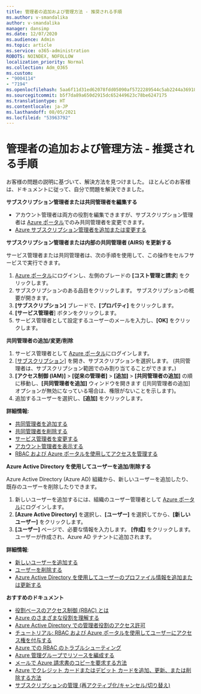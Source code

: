 ```yaml
---
title: 管理者の追加および管理方法 - 推奨される手順
ms.author: v-smandalika
author: v-smandalika
manager: dansimp
ms.date: 12/07/2020
ms.audience: Admin
ms.topic: article
ms.service: o365-administration
ROBOTS: NOINDEX, NOFOLLOW
localization_priority: Normal
ms.collection: Adm_O365
ms.custom:
- "9004114"
- "7194"
ms.openlocfilehash: 5aa6f11d31ed62078fdd05090af5722289544c5ab2244a369182f4e0f9214183
ms.sourcegitcommit: b5f7da89a650d2915dc652449623c78be6247175
ms.translationtype: HT
ms.contentlocale: ja-JP
ms.lasthandoff: 08/05/2021
ms.locfileid: "53963792"
---
```

# <a name="how-to-add-and-manage-administrators---recommended-steps"></a>管理者の追加および管理方法 - 推奨される手順

お客様の問題の説明に基づいて、解決方法を見つけました。 ほとんどのお客様は、ドキュメントに従って、自分で問題を解決できました。

**サブスクリプション管理者または共同管理者を編集する**

- アカウント管理者は両方の役割を編集できますが、サブスクリプション管理者は [Azure ポータル](https://ms.portal.azure.com/#home)でのみ共同管理者を変更できます。
- [Azure サブスクリプション管理者を追加または変更する](https://docs.microsoft.com/azure/cost-management-billing/manage/add-change-subscription-administrator)

**サブスクリプション管理者または内部の共同管理者 (AIRS) を更新する**

サービス管理者または共同管理者は、次の手順を使用して、この操作をセルフサービスで実行できます。

1. [Azure ポータル](https://ms.portal.azure.com/#home)にログインし、左側のブレードの **[コスト管理と請求**] をクリックします。
2. サブスクリプションのある品目をクリックします。 サブスクリプションの概要が開きます。
3. **[サブスクリプション]** ブレードで、**[プロパティ]** をクリックします。 
4. **[サービス管理者**] ボタンをクリックします。
5. サービス管理者として設定するユーザーのメールを入力し、**[OK]** をクリックします。

**共同管理者の追加/変更/削除**

1. サービス管理者として [Azure ポータル](https://ms.portal.azure.com/#home)にログインします。
2. [[サブスクリプション]](https://ms.portal.azure.com/#blade/Microsoft_Azure_Billing/SubscriptionsBlade) を開き、サブスクリプションを選択します。 (共同管理者は、サブスクリプション範囲でのみ割り当てることができます。)
3. **[アクセス制御 (IAM)]** > **[従来の管理者]** > **[追加]** > **[共同管理者の追加]** の順に移動し、**[共同管理者を追加]** ウィンドウを開きます ([共同管理者の追加] オプションが無効になっている場合は、権限がないことを示します)。
4. 追加するユーザーを選択し、**[追加]** をクリックします。

**詳細情報:**
- [共同管理者を追加する](https://docs.microsoft.com/azure/role-based-access-control/classic-administrators)
- [共同管理者を削除する](https://docs.microsoft.com/azure/role-based-access-control/classic-administrators)
- [サービス管理者を変更する](https://docs.microsoft.com/azure/role-based-access-control/classic-administrators)
- [アカウント管理者を表示する](https://docs.microsoft.com/azure/role-based-access-control/classic-administrators)
- [RBAC および Azure ポータルを使用してアクセスを管理する](https://docs.microsoft.com/azure/role-based-access-control/role-assignments-portal)

**Azure Active Directory を使用してユーザーを追加/削除する**

Azure Active Directory (Azure AD) 組織から、新しいユーザーを追加したり、既存のユーザーを削除したりできます。

1. 新しいユーザーを追加するには、組織のユーザー管理者として [Azure ポータル](https://ms.portal.azure.com/#home)にログインします。
2. **[Azure Active Directory]** を選択し、**[ユーザー]** を選択してから、**[新しいユーザー]** をクリックします。
3. **[ユーザー]** ページで、必要な情報を入力します。 **[作成]** をクリックします。 ユーザーが作成され、Azure AD テナントに追加されます。

**詳細情報**:

- [新しいユーザーを追加する](https://docs.microsoft.com/azure/active-directory/fundamentals/add-users-azure-active-directory)
- [ユーザーを削除する](https://docs.microsoft.com/azure/active-directory/fundamentals/add-users-azure-active-directory)
- [Azure Active Directory を使用してユーザーのプロファイル情報を追加または更新する](https://docs.microsoft.com/azure/active-directory/fundamentals/active-directory-users-profile-azure-portal)

**おすすめのドキュメント**

- [役割ベースのアクセス制御 (RBAC) とは](https://docs.microsoft.com/azure/role-based-access-control/overview)
- [Azure のさまざまな役割を理解する](https://docs.microsoft.com/azure/role-based-access-control/rbac-and-directory-admin-roles)
- [Azure Active Directory での管理者役割のアクセス許可](https://docs.microsoft.com/azure/active-directory/roles/permissions-reference)
- [チュートリアル: RBAC および Azure ポータルを使用してユーザーにアクセス権を付与する](https://docs.microsoft.com/azure/role-based-access-control/quickstart-assign-role-user-portal)
- [Azure での RBAC のトラブルシューティング](https://docs.microsoft.com/azure/role-based-access-control/troubleshooting)
- [Azure 管理グループでリソースを編成する](https://docs.microsoft.com/azure/governance/management-groups/overview)
- [メールで Azure 請求書のコピーを要求する方法](https://azure.microsoft.com/en-us/blog/azure-email-invoices/)
- [Azure でクレジット カードまたはデビット カードを追加、更新、または削除する方法](https://docs.microsoft.com/azure/cost-management-billing/manage/change-credit-card)
- [サブスクリプションの管理 (再アクティブ化/キャンセル/切り替え)](https://docs.microsoft.com/azure/cost-management-billing/manage/subscription-disabled)



